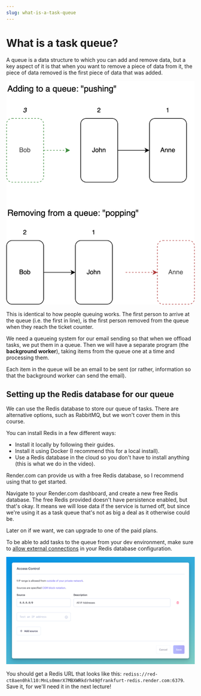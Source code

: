 ```yaml
--- 
slug: what-is-a-task-queue
---
```


# What is a task queue?

A queue is a data structure to which you can add and remove data, but a key aspect of it is that when you want to remove a piece of data from it, the piece of data removed is the first piece of data that was added.

![New elements are added at the end, called pushing, and removed from the start, called popping, of a queue](./assets/queues.drawio.png)

This is identical to how people queuing works. The first person to arrive at the queue (i.e. the first in line), is the first person removed from the queue when they reach the ticket counter.

We need a queueing system for our email sending so that when we offload tasks, we put them in a queue. Then we will have a separate program (the **background worker**), taking items from the queue one at a time and processing them.

Each item in the queue will be an email to be sent (or rather, information so that the background worker can send the email).

## Setting up the Redis database for our queue

We can use the Redis database to store our queue of tasks. There are alternative options, such as RabbitMQ, but we won't cover them in this course.

You can install Redis in a few different ways:

- Install it locally by following their guides.
- Install it using Docker (I recommend this for a local install).
- Use a Redis database in the cloud so you don't have to install anything (this is what we do in the video).

Render.com can provide us with a free Redis database, so I recommend using that to get started.

Navigate to your Render.com dashboard, and create a new free Redis database. The free Redis provided doesn't have persistence enabled, but that's okay. It means we will lose data if the service is turned off, but since we're using it as a task queue that's not as big a deal as it otherwise could be.

Later on if we want, we can upgrade to one of the paid plans.

To be able to add tasks to the queue from your dev environment, make sure to [allow external connections](https://render.com/docs/redis#connecting-to-your-redis-from-outside-render) in your Redis database configuration.

![Screenshot showing 0.0.0.0/0 as an allowed IP address when connecting to our Render Redis database](./assets/render-redis-allowing-outside.png)

You should get a Redis URL that looks like this: `rediss://red-ct8aen0hkl10:MnLs0mmrX7MBXWRkdrh49@frankfurt-redis.render.com:6379`. Save it, for we'll need it in the next lecture!
